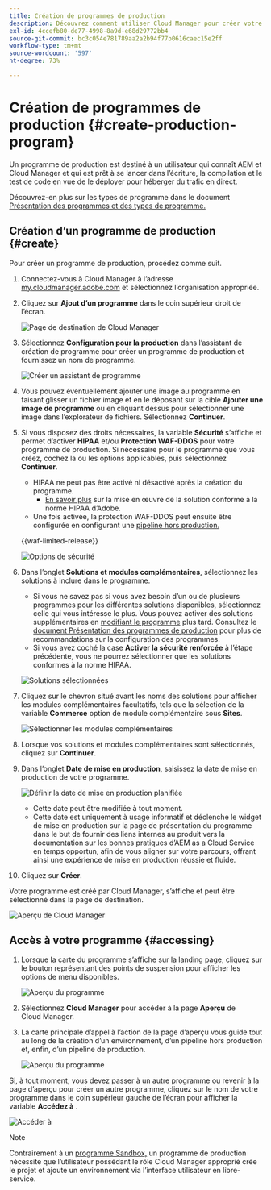```yaml
---
title: Création de programmes de production
description: Découvrez comment utiliser Cloud Manager pour créer votre propre programme de production afin d’héberger le trafic en direct.
exl-id: 4ccefb80-de77-4998-8a9d-e68d29772bb4
source-git-commit: bc3c054e781789aa2a2b94f77b0616caec15e2ff
workflow-type: tm+mt
source-wordcount: '597'
ht-degree: 73%

---
```



# Création de programmes de production {#create-production-program}

Un programme de production est destiné à un utilisateur qui connaît AEM et Cloud Manager et qui est prêt à se lancer dans l’écriture, la compilation et le test de code en vue de le déployer pour héberger du trafic en direct.

Découvrez-en plus sur les types de programme dans le document [Présentation des programmes et des types de programme.](program-types.md)

## Création d’un programme de production {#create}

Pour créer un programme de production, procédez comme suit.

1. Connectez-vous à Cloud Manager à l’adresse [my.cloudmanager.adobe.com](https://my.cloudmanager.adobe.com/) et sélectionnez l’organisation appropriée.

1. Cliquez sur **Ajout d’un programme** dans le coin supérieur droit de l’écran.

   ![Page de destination de Cloud Manager](assets/log-in.png)

1. Sélectionnez **Configuration pour la production** dans l’assistant de création de programme pour créer un programme de production et fournissez un nom de programme.

   ![Créer un assistant de programme](assets/create-production-program.png)

1. Vous pouvez éventuellement ajouter une image au programme en faisant glisser un fichier image et en le déposant sur la cible **Ajouter une image de programme** ou en cliquant dessus pour sélectionner une image dans l’explorateur de fichiers. Sélectionnez **Continuer**.

1. Si vous disposez des droits nécessaires, la variable **Sécurité** s’affiche et permet d’activer **HIPAA** et/ou **Protection WAF-DDOS** pour votre programme de production. Si nécessaire pour le programme que vous créez, cochez la ou les options applicables, puis sélectionnez **Continuer**.

   * HIPAA ne peut pas être activé ni désactivé après la création du programme.
      * [En savoir plus](https://www.adobe.com/go/hipaa-ready) sur la mise en œuvre de la solution conforme à la norme HIPAA d’Adobe.
   * Une fois activée, la protection WAF-DDOS peut ensuite être configurée en configurant une [pipeline hors production.](/help/implementing/cloud-manager/configuring-pipelines/configuring-non-production-pipelines.md)

   {{waf-limited-release}}

   ![Options de sécurité](assets/create-production-program-security.png)

1. Dans l’onglet **Solutions et modules complémentaires**, sélectionnez les solutions à inclure dans le programme.

   * Si vous ne savez pas si vous avez besoin d’un ou de plusieurs programmes pour les différentes solutions disponibles, sélectionnez celle qui vous intéresse le plus. Vous pouvez activer des solutions supplémentaires en [modifiant le programme](/help/implementing/cloud-manager/getting-access-to-aem-in-cloud/editing-programs.md) plus tard. Consultez le [document Présentation des programmes de production](/help/implementing/cloud-manager/getting-access-to-aem-in-cloud/introduction-production-programs.md) pour plus de recommandations sur la configuration des programmes.
   * Si vous avez coché la case **Activer la sécurité renforcée** à l’étape précédente, vous ne pourrez sélectionner que les solutions conformes à la norme HIPAA.

   ![Solutions sélectionnées](assets/setup-prod-select.png)

1. Cliquez sur le chevron situé avant les noms des solutions pour afficher les modules complémentaires facultatifs, tels que la sélection de la variable **Commerce** option de module complémentaire sous **Sites**.

   ![Sélectionner les modules complémentaires](assets/setup-prod-commerce.png)

1. Lorsque vos solutions et modules complémentaires sont sélectionnés, cliquez sur **Continuer**.

1. Dans l’onglet **Date de mise en production**, saisissez la date de mise en production de votre programme.

   ![Définir la date de mise en production planifiée](assets/setup-go-live.png)

   * Cette date peut être modifiée à tout moment.
   * Cette date est uniquement à usage informatif et déclenche le widget de mise en production sur la page de présentation du programme dans le but de fournir des liens internes au produit vers la documentation sur les bonnes pratiques d’AEM as a Cloud Service en temps opportun, afin de vous aligner sur votre parcours, offrant ainsi une expérience de mise en production réussie et fluide.

1. Cliquez sur **Créer**.

Votre programme est créé par Cloud Manager, s’affiche et peut être sélectionné dans la page de destination.

![Aperçu de Cloud Manager](assets/navigate-cm.png)

## Accès à votre programme {#accessing}

1. Lorsque la carte du programme s’affiche sur la landing page, cliquez sur le bouton représentant des points de suspension pour afficher les options de menu disponibles.

   ![Aperçu du programme](assets/program-overview.png)

1. Sélectionnez **Cloud Manager** pour accéder à la page **Aperçu** de Cloud Manager.

1. La carte principale d’appel à l’action de la page d’aperçu vous guide tout au long de la création d’un environnement, d’un pipeline hors production et, enfin, d’un pipeline de production.

   ![Aperçu du programme](assets/set-up-prod5.png)

Si, à tout moment, vous devez passer à un autre programme ou revenir à la page d’aperçu pour créer un autre programme, cliquez sur le nom de votre programme dans le coin supérieur gauche de l’écran pour afficher la variable **Accédez à** .

![Accéder à ](assets/create-program-a1.png)

>[!NOTE]
>
>Contrairement à un [programme Sandbox,](introduction-sandbox-programs.md#auto-creation) un programme de production nécessite que l’utilisateur possédant le rôle Cloud Manager approprié crée le projet et ajoute un environnement via l’interface utilisateur en libre-service.
